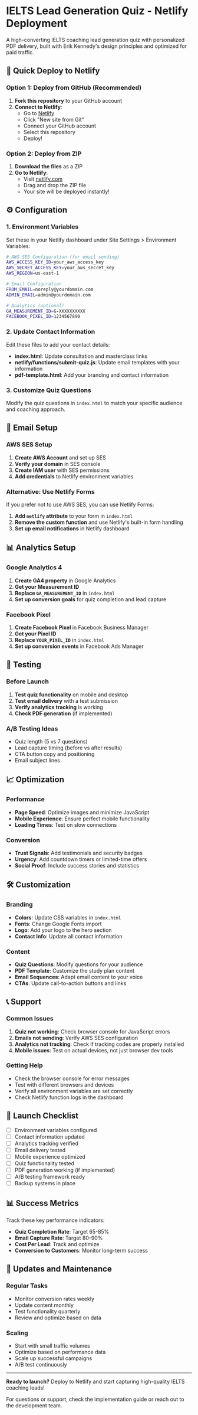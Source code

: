 # IELTS Lead Generation Quiz - Netlify Deployment

A high-converting IELTS coaching lead generation quiz with personalized PDF delivery, built with Erik Kennedy's design principles and optimized for paid traffic.

## 🚀 Quick Deploy to Netlify

### Option 1: Deploy from GitHub (Recommended)

1. **Fork this repository** to your GitHub account
2. **Connect to Netlify**:
   - Go to [Netlify](https://netlify.com)
   - Click "New site from Git"
   - Connect your GitHub account
   - Select this repository
   - Deploy!

### Option 2: Deploy from ZIP

1. **Download the files** as a ZIP
2. **Go to Netlify**:
   - Visit [netlify.com](https://netlify.com)
   - Drag and drop the ZIP file
   - Your site will be deployed instantly!

## ⚙️ Configuration

### 1. Environment Variables

Set these in your Netlify dashboard under Site Settings > Environment Variables:

```bash
# AWS SES Configuration (for email sending)
AWS_ACCESS_KEY_ID=your_aws_access_key
AWS_SECRET_ACCESS_KEY=your_aws_secret_key
AWS_REGION=us-east-1

# Email Configuration
FROM_EMAIL=noreply@yourdomain.com
ADMIN_EMAIL=admin@yourdomain.com

# Analytics (optional)
GA_MEASUREMENT_ID=G-XXXXXXXXXX
FACEBOOK_PIXEL_ID=1234567890
```

### 2. Update Contact Information

Edit these files to add your contact details:

- **index.html**: Update consultation and masterclass links
- **netlify/functions/submit-quiz.js**: Update email templates with your information
- **pdf-template.html**: Add your branding and contact information

### 3. Customize Quiz Questions

Modify the quiz questions in `index.html` to match your specific audience and coaching approach.

## 📧 Email Setup

### AWS SES Setup

1. **Create AWS Account** and set up SES
2. **Verify your domain** in SES console
3. **Create IAM user** with SES permissions
4. **Add credentials** to Netlify environment variables

### Alternative: Use Netlify Forms

If you prefer not to use AWS SES, you can use Netlify Forms:

1. **Add `netlify` attribute** to your form in `index.html`
2. **Remove the custom function** and use Netlify's built-in form handling
3. **Set up email notifications** in Netlify dashboard

## 📊 Analytics Setup

### Google Analytics 4

1. **Create GA4 property** in Google Analytics
2. **Get your Measurement ID**
3. **Replace `GA_MEASUREMENT_ID`** in `index.html`
4. **Set up conversion goals** for quiz completion and lead capture

### Facebook Pixel

1. **Create Facebook Pixel** in Facebook Business Manager
2. **Get your Pixel ID**
3. **Replace `YOUR_PIXEL_ID`** in `index.html`
4. **Set up conversion events** in Facebook Ads Manager

## 🎯 Testing

### Before Launch

1. **Test quiz functionality** on mobile and desktop
2. **Test email delivery** with a test submission
3. **Verify analytics tracking** is working
4. **Check PDF generation** (if implemented)

### A/B Testing Ideas

- Quiz length (5 vs 7 questions)
- Lead capture timing (before vs after results)
- CTA button copy and positioning
- Email subject lines

## 📈 Optimization

### Performance

- **Page Speed**: Optimize images and minimize JavaScript
- **Mobile Experience**: Ensure perfect mobile functionality
- **Loading Times**: Test on slow connections

### Conversion

- **Trust Signals**: Add testimonials and security badges
- **Urgency**: Add countdown timers or limited-time offers
- **Social Proof**: Include success stories and statistics

## 🛠 Customization

### Branding

- **Colors**: Update CSS variables in `index.html`
- **Fonts**: Change Google Fonts import
- **Logo**: Add your logo to the hero section
- **Contact Info**: Update all contact information

### Content

- **Quiz Questions**: Modify questions for your audience
- **PDF Template**: Customize the study plan content
- **Email Sequences**: Adapt email content to your voice
- **CTAs**: Update call-to-action buttons and links

## 📞 Support

### Common Issues

1. **Quiz not working**: Check browser console for JavaScript errors
2. **Emails not sending**: Verify AWS SES configuration
3. **Analytics not tracking**: Check if tracking codes are properly installed
4. **Mobile issues**: Test on actual devices, not just browser dev tools

### Getting Help

- Check the browser console for error messages
- Test with different browsers and devices
- Verify all environment variables are set correctly
- Check Netlify function logs in the dashboard

## 🚀 Launch Checklist

- [ ] Environment variables configured
- [ ] Contact information updated
- [ ] Analytics tracking verified
- [ ] Email delivery tested
- [ ] Mobile experience optimized
- [ ] Quiz functionality tested
- [ ] PDF generation working (if implemented)
- [ ] A/B testing framework ready
- [ ] Backup systems in place

## 📊 Success Metrics

Track these key performance indicators:

- **Quiz Completion Rate**: Target 65-85%
- **Email Capture Rate**: Target 80-90%
- **Cost Per Lead**: Track and optimize
- **Conversion to Customers**: Monitor long-term success

## 🔄 Updates and Maintenance

### Regular Tasks

- Monitor conversion rates weekly
- Update content monthly
- Test functionality quarterly
- Review and optimize based on data

### Scaling

- Start with small traffic volumes
- Optimize based on performance data
- Scale up successful campaigns
- A/B test continuously

---

**Ready to launch?** Deploy to Netlify and start capturing high-quality IELTS coaching leads!

For questions or support, check the implementation guide or reach out to the development team.